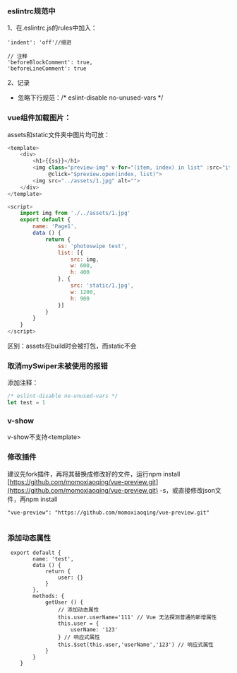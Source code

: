 ### eslintrc规范中

1、在.eslintrc.js的rules中加入：

```
'indent': 'off'//缩进

// 注释
'beforeBlockComment': true,
'beforeLineComment': true
```

2、记录
* 忽略下行规范：/* eslint-disable no-unused-vars */

### vue组件加载图片：

assets和static文件夹中图片均可放：

```js
<template>
    <div>
        <h1>{{ss}}</h1>
        <img class="preview-img" v-for="(item, index) in list" :src="item.src" :key="index" height="100"
             @click="$preview.open(index, list)">
        <img src="../assets/1.jpg" alt="">
    </div>
</template>

<script>
    import img from './../assets/1.jpg'
    export default {
        name: 'Page1',
        data () {
            return {
                ss: 'photoswipe test',
                list: [{
                    src: img,
                    w: 600,
                    h: 400
                }, {
                    src: 'static/1.jpg',
                    w: 1200,
                    h: 900
                }]
            }
        }
    }
</script>
```

区别：assets在build时会被打包，而static不会

### 

### 取消mySwiper未被使用的报错

添加注释：

```js
/* eslint-disable no-unused-vars */
let test = 1
```

### v-show

v-show不支持&lt;template&gt;

### 

### 修改插件

建议先fork插件，再将其替换成修改好的文件，运行npm install [https://github.com/momoxiaoqing/vue-preview.git](https://github.com/momoxiaoqing/vue-preview.git) -s，或直接修改json文件，再npm install

```
"vue-preview": "https://github.com/momoxiaoqing/vue-preview.git"


```

### 添加动态属性

```
 export default {
        name: 'test',
        data () {
            return {
                user: {}
            }
        },
        methods: {
            getUser () {
                // 添加动态属性
                this.user.userName='111' // Vue 无法探测普通的新增属性
                this.user = {
                    userName: '123'
                } // 响应式属性
                this.$set(this.user,'userName','123') // 响应式属性
            }
        }
    }
```



